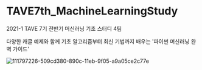 # TAVE7th_MachineLearningStudy
2021-1 TAVE 7기 전반기 머신러닝 기초 스터디 4팀


다양한 캐글 예제와 함께 기초 알고리즘부터 최신 기법까지 배우는 '파이썬 머신러닝 완벽 가이드'


![111797226-509cd380-890c-11eb-9f05-a9a05ce2c77e](https://user-images.githubusercontent.com/65335952/111798356-5646e900-890d-11eb-8dbf-1f3180e00f14.png)
